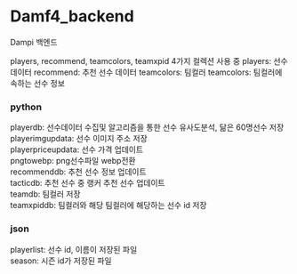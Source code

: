# Damf4_backend
Dampi 백엔드

players, recommend, teamcolors, teamxpid 4가지 컬렉션 사용 중
players: 선수데이터
recommend: 추천 선수 데이터
teamcolors: 팀컬러
teamcolors: 팀컬러에 속하는 선수 정보

### python

playerdb: 선수데이터 수집및 알고리즘을 통한 선수 유사도분석, 닮은 60명선수 저장 <br/>
playerimgupdata: 선수 이미지 주소 저장 <br/>
playerpriceupdata: 선수 가격 업데이트 <br/>
pngtowebp: png선수파일 webp전환 <br/>
recommenddb: 추천 선수 정보 업데이트 <br/>
tacticdb: 추천 선수 중 랭커 추천 선수 업데이트 <br/>
teamdb: 팀컬러 저장 <br/>
teamxpiddb: 팀컬러와 해당 팀컬러에 해당하는 선수 id 저장 <br/>

### json

playerlist: 선수 id, 이름이 저장된 파일 <br/>
season: 시즌 id가 저장된 파일 <br/>
